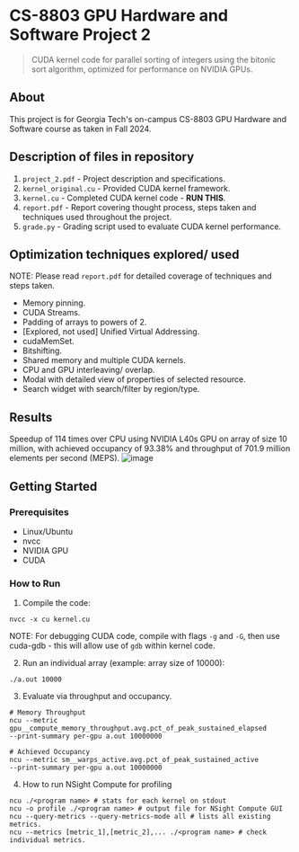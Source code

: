 # CS-8803 GPU Hardware and Software Project 2
> CUDA kernel code for parallel sorting of integers using the bitonic sort algorithm, optimized for performance on NVIDIA GPUs.

## About
This project is for Georgia Tech's on-campus CS-8803 GPU Hardware and Software course as taken in Fall 2024.

## Description of files in repository
1. `project_2.pdf` - Project description and specifications.
2. `kernel_original.cu` - Provided CUDA kernel framework.
3. `kernel.cu` - Completed CUDA kernel code - <b>RUN THIS</b>.
4. `report.pdf` - Report covering thought process, steps taken and techniques used throughout the project.
5. `grade.py` - Grading script used to evaluate CUDA kernel performance.

## Optimization techniques explored/ used
NOTE: Please read `report.pdf` for detailed coverage of techniques and steps taken.
- Memory pinning.
- CUDA Streams.
- Padding of arrays to powers of 2.
- [Explored, not used] Unified Virtual Addressing.
- cudaMemSet.
- Bitshifting.
- Shared memory and multiple CUDA kernels.
- CPU and GPU interleaving/ overlap.
- Modal with detailed view of properties of selected resource.
- Search widget with search/filter by region/type.

## Results
Speedup of 114 times over CPU using NVIDIA L40s GPU on array of size 10 million, with achieved occupancy of 93.38% and throughput of 701.9 million elements per second (MEPS).
![image](https://github.com/user-attachments/assets/9673af1f-626f-469f-9393-33e870422154)

## Getting Started
### Prerequisites
- Linux/Ubuntu
- nvcc
- NVIDIA GPU
- CUDA

### How to Run
1. Compile the code:
```
nvcc -x cu kernel.cu
```
NOTE: For debugging CUDA code, compile with flags `-g` and `-G`, then use cuda-gdb - this will allow use of `gdb` within kernel code.

2. Run an individual array (example: array size of 10000):
```
./a.out 10000
```

3. Evaluate via throughput and occupancy.
```
# Memory Throughput
ncu --metric gpu__compute_memory_throughput.avg.pct_of_peak_sustained_elapsed
--print-summary per-gpu a.out 10000000

# Achieved Occupancy
ncu --metric sm__warps_active.avg.pct_of_peak_sustained_active
--print-summary per-gpu a.out 10000000
```

4. How to run NSight Compute for profiling
```
ncu ./<program name> # stats for each kernel on stdout
ncu -o profile ./<program name> # output file for NSight Compute GUI
ncu --query-metrics --query-metrics-mode all # lists all existing metrics.
ncu --metrics [metric_1],[metric_2],... ./<program name> # check individual metrics.
```

